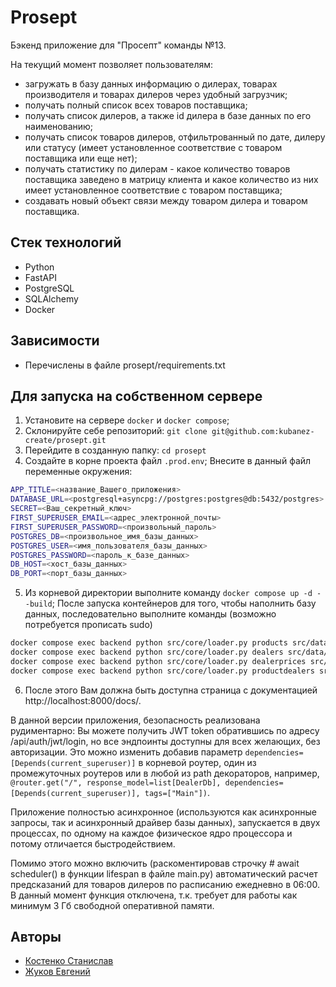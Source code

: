 # Prosept

Бэкенд приложение для  "Просепт" команды №13.

На текущий момент позволяет пользователям:

- загружать в базу данных информацию о дилерах, товарах производителя и товарах дилеров через удобный загрузчик;
- получать полный список всех товаров поставщика;
- получать список дилеров, а также id дилера в базе данных по его наименованию;
- получать список товаров дилеров, отфильтрованный по дате, дилеру или статусу (имеет установленное соответствие с товаром поставщика или еще нет);
- получать статистику по дилерам - какое количество товаров поставщика заведено в матрицу клиента и какое количество из них имеет установленное соответствие с товаром поставщика;
- создавать новый объект связи между товаром дилера и товаром поставщика.


## Стек технологий

- Python
- FastAPI
- PostgreSQL
- SQLAlchemy
- Docker

## Зависимости

- Перечислены в файле prosept/requirements.txt

## Для запуска на собственном сервере

1. Установите на сервере `docker` и `docker compose`;
2. Склонируйте себе репозиторий:
   `git clone git@github.com:kubanez-create/prosept.git`
3. Перейдите в созданную папку:
   `cd prosept`
4. Создайте в корне проекта файл `.prod.env`;
   Внесите в данный файл переменные окружения:

```bash
APP_TITLE=<название_Вашего_приложения>
DATABASE_URL=<postgresql+asyncpg://postgres:postgres@db:5432/postgres>
SECRET=<Ваш_секретный_ключ>
FIRST_SUPERUSER_EMAIL=<адрес_электронной_почты>
FIRST_SUPERUSER_PASSWORD=<произвольный_пароль>
POSTGRES_DB=<произвольное_имя_базы_данных>
POSTGRES_USER=<имя_пользователя_базы_данных>
POSTGRES_PASSWORD=<пароль_к_базе_данных>
DB_HOST=<хост_базы_данных>
DB_PORT=<порт_базы_данных>
```

5. Из корневой директории выполните команду `docker compose up -d --build`;
   После запуска контейнеров для того, чтобы наполнить базу данных, последовательно выполните команды (возможно потребуется прописать sudo)

```bash
docker compose exec backend python src/core/loader.py products src/data/marketing_product.csv
docker compose exec backend python src/core/loader.py dealers src/data/marketing_dealer.csv
docker compose exec backend python src/core/loader.py dealerprices src/data/marketing_dealerprice.csv
docker compose exec backend python src/core/loader.py productdealers src/data/marketing_productdealerkey.csv
```

6. После этого Вам должна быть доступна страница с документацией http://localhost:8000/docs/.

В данной версии приложения, безопасность реализована рудиментарно: Вы можете получить JWT token обратившись по адресу /api/auth/jwt/login, но все эндпоинты доступны для всех желающих, без авторизации. Это можно изменить добавив параметр `dependencies=[Depends(current_superuser)]` в корневой роутер, один из промежуточных роутеров или в любой из path декораторов, например, `@router.get("/", response_model=list[DealerDb], dependencies=[Depends(current_superuser)], tags=["Main"])`.

Приложение полностью асинхронное (используются как асинхронные  запросы, так и асинхронный драйвер базы данных), запускается в двух процессах, по одному на каждое физическое ядро процессора и потому отличается быстродействием.

Помимо этого можно включить (раскоментировав строчку # await scheduler() в функции lifespan в файле main.py) автоматический расчет предсказаний для товаров дилеров по расписанию ежедневно в 06:00. В данный момент функция отключена, т.к. требует для работы как минимум 3 Гб свободной оперативной памяти.

## Авторы

- [Костенко Станислав](https://github.com/kubanez-create)
- [Жуков Евгений](https://github.com/zhukov1414)
